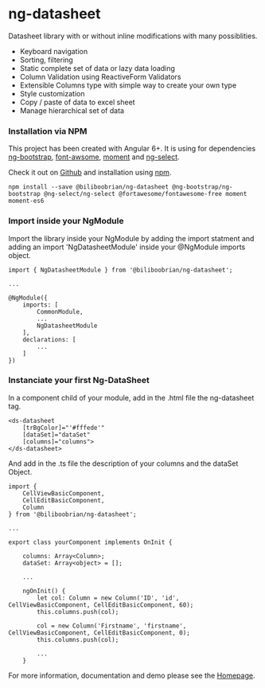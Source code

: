 # ng-datasheet
Datasheet library with or without inline modifications with many possiblities.
- Keyboard navigation
- Sorting, filtering
- Static complete set of data or lazy data loading
- Column Validation using ReactiveForm Validators
- Extensible Columns type with simple way to create your own type
- Style customization
- Copy / paste of data to excel sheet
- Manage hierarchical set of data

### Installation via NPM

This project has been created with Angular 6+. It is using for dependencies [ng-bootstrap](https://ng-bootstrap.github.io/#/home), [font-awsome](https://fontawesome.com/), [moment](https://momentjs.com/) and [ng-select](https://ng-select.github.io/ng-select#/data-sources).

Check it out on [Github](https://github.com/biliboobrian/ng-datasheet) and installation using [npm](https://www.npmjs.com/package/@biliboobrian/ng-datasheet).

`npm install --save @biliboobrian/ng-datasheet @ng-bootstrap/ng-bootstrap @ng-select/ng-select @fortawesome/fontawesome-free moment moment-es6`

### Import inside your NgModule

Import the library inside your NgModule by adding the import statment and adding an import 'NgDatasheetModule' inside your @NgModule imports object.

	import { NgDatasheetModule } from '@biliboobrian/ng-datasheet';
	
	...
	
	@NgModule({
    	imports: [
			CommonModule,
			...
			NgDatasheetModule
		],
		declarations: [
			...
		]
	})

### Instanciate your first Ng-DataSheet

In a component child of your module, add in the .html file the ng-datasheet tag.

	<ds-datasheet
		[trBgColor]="'#fffede'"
		[dataSet]="dataSet"
		[columns]="columns">
	</ds-datasheet>

And add in the .ts file the description of your columns and the dataSet Object.

	import {
		CellViewBasicComponent,
		CellEditBasicComponent,
		Column
	} from '@biliboobrian/ng-datasheet';

	...

	export class yourComponent implements OnInit {

		columns: Array<Column>;
		dataSet: Array<object> = [];

		...

		ngOnInit() {
			let col: Column = new Column('ID', 'id', CellViewBasicComponent, CellEditBasicComponent, 60);
			this.columns.push(col);

			col = new Column('Firstname', 'firstname', CellViewBasicComponent, CellEditBasicComponent, 0);
			this.columns.push(col);

			...
		}

For more information, documentation and demo please see the [Homepage](https://github.com/biliboobrian/ng-datasheet).
